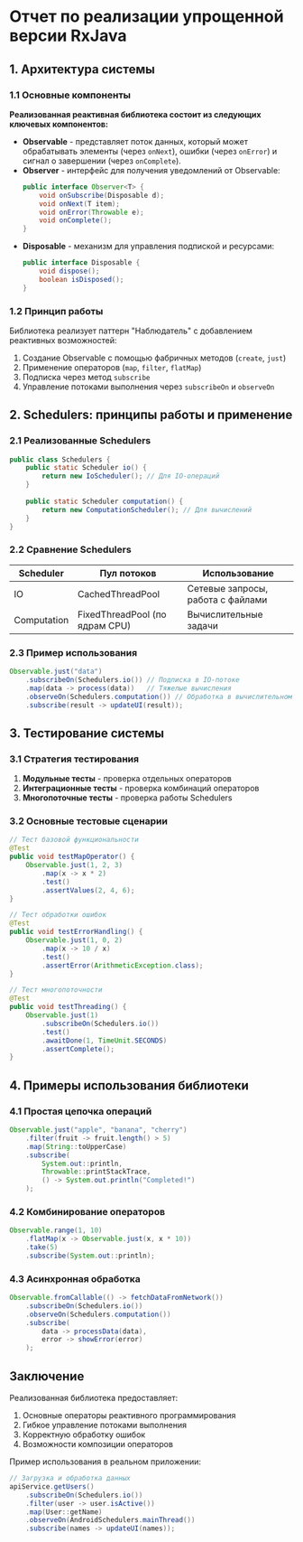 # Отчет по реализации упрощенной версии RxJava

## 1. Архитектура системы

### 1.1 Основные компоненты

**Реализованная реактивная библиотека состоит из следующих ключевых компонентов:**

- **Observable** - представляет поток данных, который может обрабатывать элементы (через `onNext`), ошибки (через `onError`) и сигнал о завершении (через `onComplete`).
- **Observer** - интерфейс для получения уведомлений от Observable:
  ```java
  public interface Observer<T> {
      void onSubscribe(Disposable d);
      void onNext(T item);
      void onError(Throwable e);
      void onComplete();
  }
  ```
- **Disposable** - механизм для управления подпиской и ресурсами:
  ```java
  public interface Disposable {
      void dispose();
      boolean isDisposed();
  }
  ```

### 1.2 Принцип работы

Библиотека реализует паттерн "Наблюдатель" с добавлением реактивных возможностей:
1. Создание Observable с помощью фабричных методов (`create`, `just`)
2. Применение операторов (`map`, `filter`, `flatMap`)
3. Подписка через метод `subscribe`
4. Управление потоками выполнения через `subscribeOn` и `observeOn`

## 2. Schedulers: принципы работы и применение

### 2.1 Реализованные Schedulers

```java
public class Schedulers {
    public static Scheduler io() {
        return new IoScheduler(); // Для IO-операций
    }
    
    public static Scheduler computation() {
        return new ComputationScheduler(); // Для вычислений
    }
}
```

### 2.2 Сравнение Schedulers

| Scheduler        | Пул потоков             | Использование                     |
|------------------|-------------------------|-----------------------------------|
| IO              | CachedThreadPool       | Сетевые запросы, работа с файлами|
| Computation     | FixedThreadPool (по ядрам CPU) | Вычислительные задачи       |

### 2.3 Пример использования

```java
Observable.just("data")
    .subscribeOn(Schedulers.io()) // Подписка в IO-потоке
    .map(data -> process(data))   // Тяжелые вычисления
    .observeOn(Schedulers.computation()) // Обработка в вычислительном потоке
    .subscribe(result -> updateUI(result));
```

## 3. Тестирование системы

### 3.1 Стратегия тестирования

1. **Модульные тесты** - проверка отдельных операторов
2. **Интеграционные тесты** - проверка комбинаций операторов
3. **Многопоточные тесты** - проверка работы Schedulers

### 3.2 Основные тестовые сценарии

```java
// Тест базовой функциональности
@Test
public void testMapOperator() {
    Observable.just(1, 2, 3)
        .map(x -> x * 2)
        .test()
        .assertValues(2, 4, 6);
}

// Тест обработки ошибок
@Test
public void testErrorHandling() {
    Observable.just(1, 0, 2)
        .map(x -> 10 / x)
        .test()
        .assertError(ArithmeticException.class);
}

// Тест многопоточности
@Test
public void testThreading() {
    Observable.just(1)
        .subscribeOn(Schedulers.io())
        .test()
        .awaitDone(1, TimeUnit.SECONDS)
        .assertComplete();
}
```

## 4. Примеры использования библиотеки

### 4.1 Простая цепочка операций

```java
Observable.just("apple", "banana", "cherry")
    .filter(fruit -> fruit.length() > 5)
    .map(String::toUpperCase)
    .subscribe(
        System.out::println,
        Throwable::printStackTrace,
        () -> System.out.println("Completed!")
    );
```

### 4.2 Комбинирование операторов

```java
Observable.range(1, 10)
    .flatMap(x -> Observable.just(x, x * 10))
    .take(5)
    .subscribe(System.out::println);
```

### 4.3 Асинхронная обработка

```java
Observable.fromCallable(() -> fetchDataFromNetwork())
    .subscribeOn(Schedulers.io())
    .observeOn(Schedulers.computation())
    .subscribe(
        data -> processData(data),
        error -> showError(error)
    );
```

## Заключение

Реализованная библиотека предоставляет:
1. Основные операторы реактивного программирования
2. Гибкое управление потоками выполнения
3. Корректную обработку ошибок
4. Возможности композиции операторов


Пример использования в реальном приложении:
```java
// Загрузка и обработка данных
apiService.getUsers()
    .subscribeOn(Schedulers.io())
    .filter(user -> user.isActive())
    .map(User::getName)
    .observeOn(AndroidSchedulers.mainThread())
    .subscribe(names -> updateUI(names));
```
